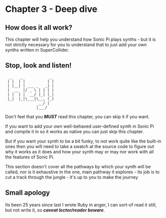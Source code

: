 # Chapter 3 - Deep dive

## How does it all work?

This chapter will help you understand how Sonic Pi plays synths  - but it is not strictly necessary for you to understand that to just add your own synths written in SuperCollider.

## Stop, look and listen!

```
  _    _            _
 | |  | |          | |
 | |__| | ___ _   _| |
 |  __  |/ _ \ | | | |
 | |  | |  __/ |_| |_|
 |_|  |_|\___|\__, (_)
               __/ |
              |___/
```

Don't feel that you ***MUST*** read this chapter, you can skip it if you want.

If you want to add your own well-behaved user-defined synth in Sonic Pi and compile it in so it works as native you can just skip this chapter.

But if you want your synth to be a bit funky, to not work quite like the built-in ones then you will need to take a swatch at the source code to figure out why it works as it does and how your synth may or may nor work with all the features of Sonic Pi.

This section doesn't cover all the pathways by which your synth will be called, nor is it exhaustive in the one, main pathway it explores - its job is to cut a track through the jungle - it's up to you to make the journey

## Small apology

Its been 25 years since last I wrote Ruby in anger, I can sort-of read it still, but not write it, so ***caveat lector/reader beware***.
